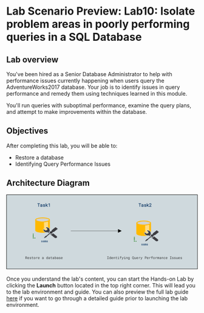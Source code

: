 # Lab Scenario Preview: Lab10: Isolate problem areas in poorly performing queries in a SQL Database

## Lab overview

You've been hired as a Senior Database Administrator to help with performance issues currently happening when users query the AdventureWorks2017 database. Your job is to identify issues in query performance and remedy them using techniques learned in this module.

You'll run queries with suboptimal performance, examine the query plans, and attempt to make improvements within the database.

## Objectives

After completing this lab, you will be able to:

- Restore a database
- Identifying Query Performance Issues

## Architecture Diagram

![](./images/preview10.png)

Once you understand the lab's content, you can start the Hands-on Lab by clicking the **Launch** button located in the top right corner. This will lead you to the lab environment and guide. You can also preview the full lab guide [here](https://experience.cloudlabs.ai/#/labguidepreview/57834c0b-1a1b-4551-a97f-aa22429a4403) if you want to go through a detailed guide prior to launching the lab environment.  
